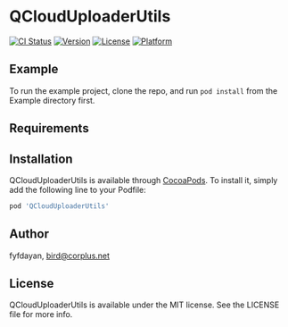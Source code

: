 # QCloudUploaderUtils

[![CI Status](http://img.shields.io/travis/fyfdayan/QCloudUploaderUtils.svg?style=flat)](https://travis-ci.org/fyfdayan/QCloudUploaderUtils)
[![Version](https://img.shields.io/cocoapods/v/QCloudUploaderUtils.svg?style=flat)](http://cocoapods.org/pods/QCloudUploaderUtils)
[![License](https://img.shields.io/cocoapods/l/QCloudUploaderUtils.svg?style=flat)](http://cocoapods.org/pods/QCloudUploaderUtils)
[![Platform](https://img.shields.io/cocoapods/p/QCloudUploaderUtils.svg?style=flat)](http://cocoapods.org/pods/QCloudUploaderUtils)

## Example

To run the example project, clone the repo, and run `pod install` from the Example directory first.

## Requirements

## Installation

QCloudUploaderUtils is available through [CocoaPods](http://cocoapods.org). To install
it, simply add the following line to your Podfile:

```ruby
pod 'QCloudUploaderUtils'
```

## Author

fyfdayan, bird@corplus.net

## License

QCloudUploaderUtils is available under the MIT license. See the LICENSE file for more info.
